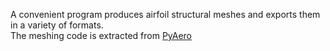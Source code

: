 A convenient program produces airfoil structural meshes and exports them in a variety of formats.<br>
The meshing code is extracted from [PyAero](https://github.com/chiefenne/PyAero)